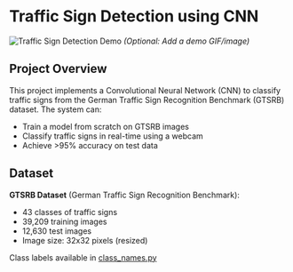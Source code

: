 # Traffic Sign Detection using CNN

![Traffic Sign Detection Demo](demo.gif) *(Optional: Add a demo GIF/image)*

## Project Overview
This project implements a Convolutional Neural Network (CNN) to classify traffic signs from the German Traffic Sign Recognition Benchmark (GTSRB) dataset. The system can:
- Train a model from scratch on GTSRB images
- Classify traffic signs in real-time using a webcam
- Achieve >95% accuracy on test data

## Dataset
**GTSRB Dataset** (German Traffic Sign Recognition Benchmark):
- 43 classes of traffic signs
- 39,209 training images
- 12,630 test images
- Image size: 32x32 pixels (resized)

Class labels available in [class_names.py](class_names.py)
